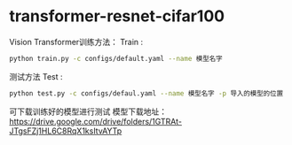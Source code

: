 # transformer-resnet-cifar100

Vision Transformer训练方法：
Train :
```bash
python train.py -c configs/default.yaml --name 模型名字
```
测试方法
Test :
```bash
python test.py -c configs/defaul.yaml --name 模型名字 -p 导入的模型的位置
```
<!-- 
Resnet训练方法：
train:
```bash
python train.py -net resnet50 -gpu
```
test：
```bash
python test.py -net resnet50 -weights 导入的模型的位置 -gpu
``` -->

可下载训练好的模型进行测试
模型下载地址：https://drive.google.com/drive/folders/1GTRAt-JTgsFZj1HL6C8RqX1ksItvAYTp